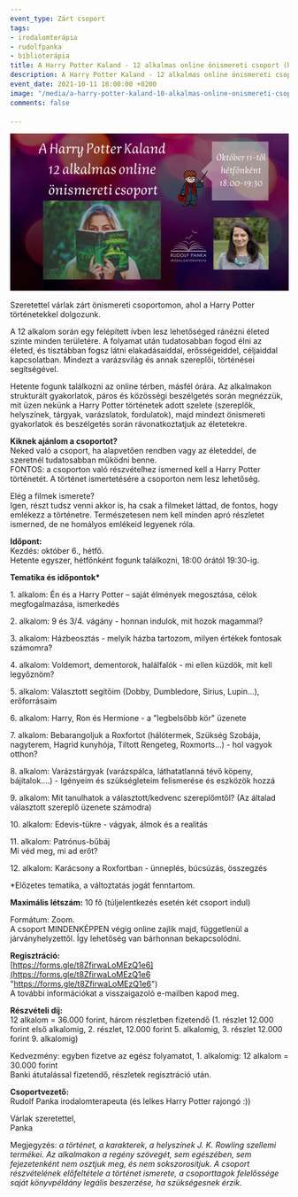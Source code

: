 ```yaml
---
event_type: Zárt csoport
tags:
- irodalomterápia
- rudolfpanka
- biblioterápia
title: A Harry Potter Kaland - 12 alkalmas online önismereti csoport (hétfőnként)
description: A Harry Potter Kaland - 12 alkalmas online önismereti csoport
event_date: 2021-10-11 18:00:00 +0200
image: "/media/a-harry-potter-kaland-10-alkalmas-online-onismereti-csoport-4.png"
comments: false

---
```

![](/media/a-harry-potter-kaland-10-alkalmas-online-onismereti-csoport-4.png)

Szeretettel várlak zárt önismereti csoportomon, ahol a Harry Potter történetekkel dolgozunk.

A 12 alkalom során egy felépített ívben lesz lehetőséged ránézni életed szinte minden területére. A folyamat után tudatosabban fogod élni az életed, és tisztábban fogsz látni elakadásaiddal, erősségeiddel, céljaiddal kapcsolatban. Mindezt a varázsvilág és annak szereplői, történései segítségével.

Hetente fogunk találkozni az online térben, másfél órára. Az alkalmakon strukturált gyakorlatok, páros és közösségi beszélgetés során megnézzük, mit üzen nekünk a Harry Potter történetek adott szelete (szereplők, helyszínek, tárgyak, varázslatok, fordulatok), majd mindezt önismereti gyakorlatok és beszélgetés során rávonatkoztatjuk az életetekre.

**Kiknek ajánlom a csoportot?**  
Neked való a csoport, ha alapvetően rendben vagy az életeddel, de szeretnél tudatosabban működni benne.  
FONTOS: a csoporton való részvételhez ismerned kell a Harry Potter történetét. A történet ismertetésére a csoporton nem lesz lehetőség.

Elég a filmek ismerete?  
Igen, részt tudsz venni akkor is, ha csak a filmeket láttad, de fontos, hogy emlékezz a történetre. Természetesen nem kell minden apró részletet ismerned, de ne homályos emlékeid legyenek róla.

**Időpont:**  
Kezdés: október 6., hétfő.  
Hetente egyszer, hétfőnként fogunk találkozni, 18:00 órától 19:30-ig. 

__Tematika és időpontok*__

1\. alkalom: Én és a Harry Potter – saját élmények megosztása, célok megfogalmazása, ismerkedés

2\. alkalom: 9 és 3/4. vágány - honnan indulok, mit hozok magammal?

3\. alkalom: Házbeosztás - melyik házba tartozom, milyen értékek fontosak számomra?

4\. alkalom: Voldemort, dementorok, halálfalók - mi ellen küzdök, mit kell legyőznöm?

5\. alkalom: Választott segítőim (Dobby, Dumbledore, Sirius, Lupin...), erőforrásaim

6\. alkalom: Harry, Ron és Hermione - a "legbelsőbb kör" üzenete

7\. alkalom: Bebarangoljuk a Roxfortot (hálótermek, Szükség Szobája, nagyterem, Hagrid kunyhója, Tiltott Rengeteg, Roxmorts...) - hol vagyok otthon?

8\. alkalom: Varázstárgyak (varázspálca, láthatatlanná tévő köpeny, bájitalok....) - Igényeim és szükségleteim felismerése és eszközök hozzá

9\. alkalom: Mit tanulhatok a választott/kedvenc szereplőmtől? (Az általad választott szereplő üzenete számodra)

10\. alkalom: Edevis-tükre - vágyak, álmok és a realitás

11\. alkalom: Patrónus-bűbáj  
Mi véd meg, mi ad erőt?

12\. alkalom: Karácsony a Roxfortban - ünneplés, búcsúzás, összegzés

\*Előzetes tematika, a változtatás jogát fenntartom.

**Maximális létszám:** 10 fő (túljelentkezés esetén két csoport indul)

Formátum: Zoom.  
A csoport MINDENKÉPPEN végig online zajlik majd, függetlenül a járványhelyzettől. Így lehetőség van bárhonnan bekapcsolódni.

**Regisztráció:**  
[https://forms.gle/t8ZfirwaLoMEzQ1e6](https://forms.gle/t8ZfirwaLoMEzQ1e6 "https://forms.gle/t8ZfirwaLoMEzQ1e6")  
A további információkat a visszaigazoló e-mailben kapod meg.

**Részvételi díj:**  
12 alkalom = 36.000 forint, három részletben fizetendő (1. részlet 12.000 forint első alkalomig, 2. részlet, 12.000 forint 5. alkalomig, 3. részlet 12.000 forint 9. alkalomig)

Kedvezmény: egyben fizetve az egész folyamatot, 1. alkalomig: 12 alkalom = 30.000 forint  
Banki átutalással fizetendő, részletek regisztráció után.

**Csoportvezető:**  
Rudolf Panka irodalomterapeuta (és lelkes Harry Potter rajongó :))

Várlak szeretettel,  
Panka

Megjegyzés: _a történet, a karakterek, a helyszínek J. K. Rowling szellemi termékei. Az alkalmakon a regény szövegét, sem egészében, sem fejezetenként nem osztjuk meg, és nem sokszorosítjuk. A csoport részvételének előfeltétele a történet ismerete, a csoporttagok felelőssége saját könyvpéldány legális beszerzése, ha szükségesnek érzik._